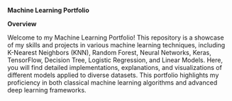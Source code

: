 **Machine Learning Portfolio**

**Overview**

Welcome to my Machine Learning Portfolio! This repository is a showcase of my skills and projects in various machine learning techniques,
including K-Nearest Neighbors (KNN), Random Forest, Neural Networks, Keras, TensorFlow, Decision Tree, Logistic Regression, and Linear Models.
Here, you will find detailed implementations, explanations, and visualizations of different models applied to diverse datasets. 
This portfolio highlights my proficiency in both classical machine learning algorithms and advanced deep learning frameworks.
